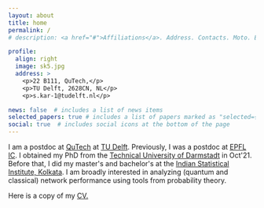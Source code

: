 ```yaml
---
layout: about
title: home
permalink: /
# description: <a href="#">Affiliations</a>. Address. Contacts. Moto. Etc.

profile:
  align: right
  image: sk5.jpg
  address: >
    <p>22 B111, QuTech,</p>
    <p>TU Delft, 2628CN, NL</p>
    <p>s.kar-1@tudelft.nl</p>

news: false  # includes a list of news items
selected_papers: true # includes a list of papers marked as "selected={true}"
social: true  # includes social icons at the bottom of the page
---
```


I am a postdoc at [QuTech](https://qutech.nl/) at [TU Delft](https://www.tudelft.nl/en/). Previously, I was a postdoc at [EPFL](https://www.epfl.ch/) [IC](https://www.epfl.ch/schools/ic/). I obtained my PhD from the [Technical University of Darmstadt](https://www.kom.tu-darmstadt.de/en/) in Oct'21. Before that, I did my master's and bachelor's at the [Indian Statistical Institute, Kolkata](https://www.isical.ac.in). I am broadly interested in analyzing (quantum and classical) network performance using tools from probability theory.

Here is a copy of my [CV.](https://drive.google.com/file/d/1TGDZYbsNBWfCwxVpTus16AVPHPO0PzKf/view?usp=sharing)

<!-- Put your address / P.O. box / other info right below your picture. You can also disable any these elements by editing `profile` property of the YAML header of your `_pages/about.md`. Edit `_bibliography/papers.bib` and Jekyll will render your [publications page](/al-folio/publications/) automatically.

Link to your social media connections, too. This theme is set up to use [Font Awesome icons](http://fortawesome.github.io/Font-Awesome/) and [Academicons](https://jpswalsh.github.io/academicons/), like the ones below. Add your Facebook, Twitter, LinkedIn, Google Scholar, or just disable all of them. -->
